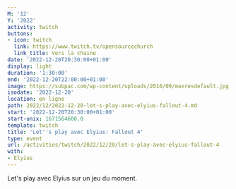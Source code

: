 ```yaml
---
M: '12'
Y: '2022'
activity: twitch
buttons:
- icon: twitch
  link: https://www.twitch.tv/opensourcechurch
  link_title: Vers la chaine
date: '2022-12-20T20:30:00+01:00'
display: light
duration: '1:30:00'
end: '2022-12-20T22:00:00+01:00'
image: https://subpac.com/wp-content/uploads/2016/09/maxresdefault.jpg
isodate: '2022-12-20'
location: en ligne
path: 2022/12/2022-12-20-let-s-play-avec-elyius-fallout-4.md
start: '2022-12-20T20:30:00+01:00'
start-unix: 1671564600.0
template: twitch
title: 'Let''s play avec Elyius: Fallout 4'
type: event
url: /activities/twitch/2022/12/20/let-s-play-avec-elyius-fallout-4
with:
- Elyius
---
```

Let's play avec Elyius sur un jeu du moment.